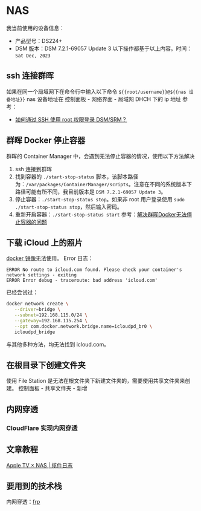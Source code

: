 # NAS

我当前使用的设备信息：

- 产品型号：DS224+
- DSM 版本：DSM 7.2.1-69057 Update 3
以下操作都基于以上内容。时间：`Sat Dec, 2023`

## ssh 连接群晖

如果在同一个局域网下在命令行中输入以下命令
`${{root/username}}@${{nas 设备地址}}`
nas 设备地址在 控制面板 - 网络界面 - 局域网 DHCH 下的 ip 地址
参考：

- [如何通过 SSH 使用 root 权限登录 DSM/SRM？](https://kb.synology.cn/zh-cn/DSM/tutorial/How_to_login_to_DSM_with_root_permission_via_SSH_Telnet)

## 群晖 Docker 停止容器

群晖的 Container Manager 中，会遇到无法停止容器的情况，使用以下方法解决

1. ssh 连接到群晖
2. 找到容器的 `./start-stop-status` 脚本，该脚本路径为：`/var/packages/ContainerManager/scripts`。注意在不同的系统版本下路径可能有所不同，我目前版本是 `DSM 7.2.1-69057 Update 3`。
3. 停止容器：`./start-stop-status stop`。如果非 root 用户登录使用 `sudo ./start-stop-status stop`，然后输入密码。
4. 重新开启容器：`./start-stop-status start`
参考：[解决群晖Docker无法停止容器的问题](https://www.huluohu.com/posts/135/)

## 下载 iCloud 上的照片

[docker 镜像](https://github.com/boredazfcuk/docker-icloudpd)无法使用。
Error 日志：
```
ERROR No route to icloud.com found. Please check your container's network settings - exiting
ERROR Error debug - traceroute: bad address 'icloud.com'
```

已经尝试过：
``` bash
docker network create \
   --driver=bridge \
   --subnet=192.168.115.0/24 \
   --gateway=192.168.115.254 \
   --opt com.docker.network.bridge.name=icloudpd_br0 \
   icloudpd_bridge
```
与其他多种方法，均无法找到 icloud.com。

## 在根目录下创建文件夹

使用 File Station 是无法在根文件夹下新建文件夹的，需要使用共享文件夹来创建。
控制面板 - 共享文件夹 - 新增

## 内网穿透

### CloudFlare 实现内网穿透

## 文章教程

[Apple TV × NAS | 揽件日志](https://blog.imalan.cn/archives/apple-tv-and-synology-ds220plus/)

## 要用到的技术栈

内网穿透：[frp](https://github.com/fatedier/frp)
